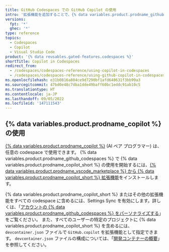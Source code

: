 ```yaml
---
title: GitHub Codespaces での GitHub Copilot の使用
intro: '拡張機能を追加することで、{% data variables.product.prodname_github_codespaces %} で Copilot を使用できます。'
versions:
  fpt: '*'
  ghec: '*'
type: reference
topics:
  - Codespaces
  - Copilot
  - Visual Studio Code
product: '{% data reusables.gated-features.codespaces %}'
shortTitle: Copilot in Codespaces
redirect_from:
  - /codespaces/codespaces-reference/using-copilot-in-codespaces
  - /codespaces/codespaces-reference/using-github-copilot-in-codespaces
ms.openlocfilehash: e31b0816a804ce9d7290bf1afd648631f3bb99a3
ms.sourcegitcommit: 47bd0e48c7dba1dde49baff60bc1eddc91ab10c5
ms.translationtype: HT
ms.contentlocale: ja-JP
ms.lasthandoff: 09/05/2022
ms.locfileid: '147111543'
---
```

## {% data variables.product.prodname_copilot %} の使用

[{% data variables.product.prodname_copilot %}](https://copilot.github.com/) (AI ペア プログラマー) は、任意の codespace で使用できます。 {% data variables.product.prodname_github_codespaces %} で {% data variables.product.prodname_copilot_short %} の使用を開始するには、[{% data variables.product.prodname_vscode_marketplace %} から {% data variables.product.prodname_copilot_short %} 拡張機能](https://marketplace.visualstudio.com/items?itemName=GitHub.copilot)をインストールします。

{% data variables.product.prodname_copilot_short %} またはその他の拡張機能をすべての codespace に含めるには、Settings Sync を有効にします。詳しくは、「[アカウントの {% data variables.product.prodname_github_codespaces %} をパーソナライズする](/codespaces/customizing-your-codespace/personalizing-github-codespaces-for-your-account#settings-sync)」をご覧ください。 また、すべてのユーザーの特定のプロジェクトに {% data variables.product.prodname_copilot_short %} を含めるには、`devcontainer.json` ファイルで `GitHub.copilot` を拡張機能として指定できます。 `devcontainer.json` ファイルの構成については、「[開発コンテナーの概要](/codespaces/customizing-your-codespace/configuring-codespaces-for-your-project#creating-a-custom-dev-container-configuration)」を参照してください。

